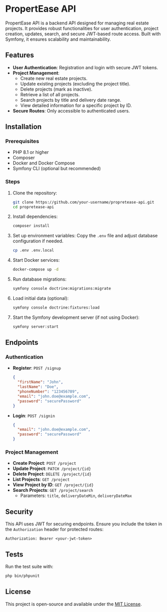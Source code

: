 # PropertEase API

PropertEase API is a backend API designed for managing real estate projects. It provides robust functionalities for user authentication, project creation, updates, search, and secure JWT-based route access. Built with Symfony, it ensures scalability and maintainability.

## Features

- **User Authentication**: Registration and login with secure JWT tokens.
- **Project Management**:
  - Create new real estate projects.
  - Update existing projects (excluding the project title).
  - Delete projects (mark as inactive).
  - Retrieve a list of all projects.
  - Search projects by title and delivery date range.
  - View detailed information for a specific project by ID.
- **Secure Routes**: Only accessible to authenticated users.

## Installation

### Prerequisites

- PHP 8.1 or higher
- Composer
- Docker and Docker Compose
- Symfony CLI (optional but recommended)

### Steps

1. Clone the repository:

   ```bash
   git clone https://github.com/your-username/propretease-api.git
   cd propretease-api
   ```

2. Install dependencies:

   ```bash
   composer install
   ```

3. Set up environment variables:
   Copy the `.env` file and adjust database configuration if needed.

   ```bash
   cp .env .env.local
   ```

4. Start Docker services:

   ```bash
   docker-compose up -d
   ```

5. Run database migrations:

   ```bash
   symfony console doctrine:migrations:migrate
   ```

6. Load initial data (optional):

   ```bash
   symfony console doctrine:fixtures:load
   ```

7. Start the Symfony development server (if not using Docker):
   ```bash
   symfony server:start
   ```

## Endpoints

### Authentication

- **Register**: `POST /signup`
  ```json
  {
    "firstName": "John",
    "lastName": "Doe",
    "phoneNumber": "123456789",
    "email": "john.doe@example.com",
    "password": "securePassword"
  }
  ```
- **Login**: `POST /signin`
  ```json
  {
    "email": "john.doe@example.com",
    "password": "securePassword"
  }
  ```

### Project Management

- **Create Project**: `POST /project`
- **Update Project**: `PATCH /project/{id}`
- **Delete Project**: `DELETE /project/{id}`
- **List Projects**: `GET /project`
- **View Project by ID**: `GET /project/{id}`
- **Search Projects**: `GET /project/search`
  - Parameters: `title`, `deliveryDateMin`, `deliveryDateMax`

## Security

This API uses JWT for securing endpoints. Ensure you include the token in the `Authorization` header for protected routes:

```
Authorization: Bearer <your-jwt-token>
```

## Tests

Run the test suite with:

```bash
php bin/phpunit
```

## License

This project is open-source and available under the [MIT License](LICENSE).
